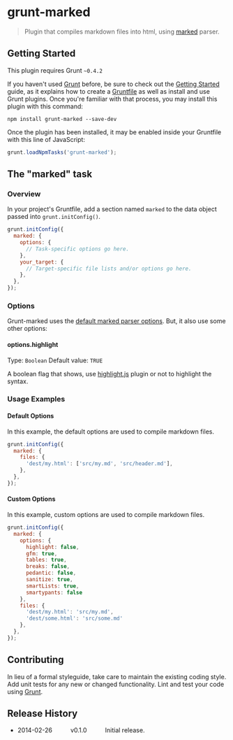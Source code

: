 # grunt-marked

> Plugin that compiles markdown files into html, using [marked](https://github.com/chjj/marked) parser.

## Getting Started
This plugin requires Grunt `~0.4.2`

If you haven't used [Grunt](http://gruntjs.com/) before, be sure to check out the [Getting Started](http://gruntjs.com/getting-started) guide, as it explains how to create a [Gruntfile](http://gruntjs.com/sample-gruntfile) as well as install and use Grunt plugins. Once you're familiar with that process, you may install this plugin with this command:

```shell
npm install grunt-marked --save-dev
```

Once the plugin has been installed, it may be enabled inside your Gruntfile with this line of JavaScript:

```js
grunt.loadNpmTasks('grunt-marked');
```

## The "marked" task

### Overview
In your project's Gruntfile, add a section named `marked` to the data object passed into `grunt.initConfig()`.

```js
grunt.initConfig({
  marked: {
    options: {
      // Task-specific options go here.
    },
    your_target: {
      // Target-specific file lists and/or options go here.
    },
  },
});
```

### Options

Grunt-marked uses the [default marked parser options](https://github.com/chjj/marked). But, it also use some other options:

#### options.highlight
Type: `Boolean`
Default value: `TRUE`

A boolean flag that shows, use [highlight.js](https://github.com/isagalaev/highlight.js) plugin or not to highlight the syntax.

### Usage Examples

#### Default Options
In this example, the default options are used to compile markdown files.

```js
grunt.initConfig({
  marked: {
    files: {
      'dest/my.html': ['src/my.md', 'src/header.md'],
    },
  },
});
```

#### Custom Options
In this example, custom options are used to compile markdown files.

```js
grunt.initConfig({
  marked: {
    options: {
      highlight: false,
      gfm: true,
      tables: true,
      breaks: false,
      pedantic: false,
      sanitize: true,
      smartLists: true,
      smartypants: false
    },
    files: {
      'dest/my.html': 'src/my.md',
      'dest/some.html': 'src/some.md'
    },
  },
});
```

## Contributing
In lieu of a formal styleguide, take care to maintain the existing coding style. Add unit tests for any new or changed functionality. Lint and test your code using [Grunt](http://gruntjs.com/).

## Release History

 * 2014-02-26   v0.1.0   Initial release.
